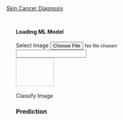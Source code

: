 <head>
    <link href="https://fonts.googleapis.com/icon?family=Material+Icons" rel="stylesheet">
    <link rel="stylesheet" href="https://cdnjs.cloudflare.com/ajax/libs/materialize/1.0.0/css/materialize.min.css">
     <meta name="viewport" content="width=device-width, initial-scale=1.0"/>
</head>
<body>
    <nav>
        <div class="nav-wrapper">
          <a href="#" class="brand-logo">Skin Cancer Diagnosis</a>
        </div>
      </nav>
<div style="padding:5%;">
        <h4 id="loadingmodel">Loading ML Model</h4>
        <div id="progressbar" class="progress">
            <div class="indeterminate"></div>
        </div>
        <div class="file-field input-field">
            <div class="btn">
              <span>Select Image</span>
              <input type="file" accept="image/*" onchange="onFileSelected(event)">
            </div>
            <div class="file-path-wrapper">
              <input class="file-path validate" type="text">
            </div>
          </div>
        <img id="image" width="100" height="75"></img>
        <br/>
        <br/>
        <a onclick="predict()" class="waves-effect waves-light btn">Classify Image</a>
    <h3>Prediction</h3>
        <b><p id="prediction"></p></b>
        <p id="probability"></p>
    </div>
    <script src="https://cdnjs.cloudflare.com/ajax/libs/materialize/1.0.0/js/materialize.min.js"></script>
    <script src="https://cdn.jsdelivr.net/npm/@tensorflow/tfjs@2.0.0/dist/tf.min.js"></script>
    <script src="static/js/skin_cancer_diagnosis_script.js"></script>
    <script>
        // Initialize our HTML elements as JS objects
        var imgtag = document.getElementById("image")
        var prediction_text = document.getElementById("prediction")
        var probability_text = document.getElementById("probability")
        var progressbar = document.getElementById("progressbar")
        var loadingmodel = document.getElementById("loadingmodel")
        //console.log(imgtag)
    </script>
</body>
